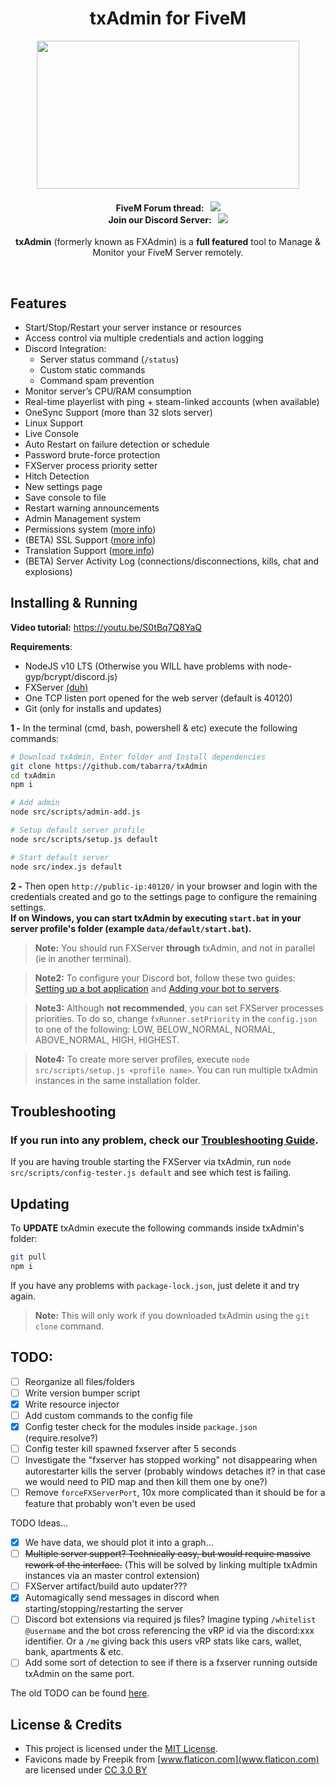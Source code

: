 <p align="center">
	<h1 align="center">
		txAdmin for FiveM
	</h1>
	<p align="center">
		<img width="420" height="237" src="https://i.imgur.com/acV0dfO.png">
	</p>
	<h4 align="center">
		FiveM Forum thread: &nbsp; <a href="https://forum.fivem.net/t/530475"><img src="https://img.shields.io/badge/dynamic/json.svg?color=green&label=txAdmin&query=views&suffix=%20views&url=https%3A%2F%2Fforum.fivem.net%2Ft%2F530475.json"></img></a>  <br/>
		Join our Discord Server: &nbsp; <a href="https://discord.gg/f3TsfvD"><img src="https://discordapp.com/api/guilds/577993482761928734/widget.png?style=shield"></img></a>
	</h4>
	<p align="center">
		<b>txAdmin</b> (formerly known as FXAdmin) is a <b>full featured</b> tool to Manage & Monitor your FiveM Server remotely.
	</p>
</p>

<br/>



## Features
- Start/Stop/Restart your server instance or resources
- Access control via multiple credentials and action logging
- Discord Integration:
	- Server status command (`/status`)
	- Custom static commands
	- Command spam prevention
- Monitor server’s CPU/RAM consumption
- Real-time playerlist with ping + steam-linked accounts (when available)
- OneSync Support (more than 32 slots server)
- Linux Support
- Live Console
- Auto Restart on failure detection or schedule
- Password brute-force protection
- FXServer process priority setter
- Hitch Detection
- New settings page
- Save console to file
- Restart warning announcements
- Admin Management system
- Permissions system ([more info](docs/permissions.md))
- (BETA) SSL Support ([more info](docs/ssl_support.md))
- Translation Support ([more info](docs/translation.md))
- (BETA) Server Activity Log (connections/disconnections, kills, chat and explosions)


## Installing & Running

**Video tutorial:** https://youtu.be/S0tBq7Q8YaQ

**Requirements**:
- NodeJS v10 LTS (Otherwise you WILL have problems with node-gyp/bcrypt/discord.js)
- FXServer [(duh)](https://runtime.fivem.net/artifacts/fivem/)
- One TCP listen port opened for the web server (default is 40120)
- Git (only for installs and updates)

**1 -** In the terminal (cmd, bash, powershell & etc) execute the following commands:
```bash
# Download txAdmin, Enter folder and Install dependencies
git clone https://github.com/tabarra/txAdmin
cd txAdmin
npm i

# Add admin
node src/scripts/admin-add.js

# Setup default server profile
node src/scripts/setup.js default

# Start default server
node src/index.js default
```

**2 -** Then open `http://public-ip:40120/` in your browser and login with the credentials created and go to the settings page to configure the remaining settings.   
**If on Windows, you can start txAdmin by executing `start.bat` in your server profile's folder (example `data/default/start.bat`).**  

> **Note:** You should run FXServer **through** txAdmin, and not in parallel (ie in another terminal).  

> **Note2:** To configure your Discord bot, follow these two guides:  [Setting up a bot application](https://discordjs.guide/preparations/setting-up-a-bot-application.html) and [Adding your bot to servers](https://discordjs.guide/preparations/adding-your-bot-to-servers.html).  

> **Note3:** Although **not recommended**, you can set FXServer processes priorities. To do so, change `fxRunner.setPriority` in the `config.json` to one of the following: LOW, BELOW_NORMAL, NORMAL, ABOVE_NORMAL, HIGH, HIGHEST.  

> **Note4:** To create more server profiles, execute `node src/scripts/setup.js <profile name>`. You can run multiple txAdmin instances in the same installation folder. 

## Troubleshooting
### If you run into any problem, check our [Troubleshooting Guide](docs/troubleshooting.md).   
If you are having trouble starting the FXServer via txAdmin, run `node src/scripts/config-tester.js default` and see which test is failing.  

## Updating
To **UPDATE** txAdmin execute the following commands inside txAdmin's folder:
```bash
git pull
npm i
``` 
If you have any problems with `package-lock.json`, just delete it and try again.  
> **Note:** This will only work if you downloaded txAdmin using the `git clone` command.  


  
## TODO:
- [ ] Reorganize all files/folders
- [ ] Write version bumper script
- [x] Write resource injector
- [ ] Add custom commands to the config file
- [x] Config tester check for the modules inside `package.json` (require.resolve?)
- [ ] Config tester kill spawned fxserver after 5 seconds
- [ ] Investigate the "fxserver has stopped working" not disappearing when autorestarter kills the server (probably windows detaches it? in that case we would need to PID map and then kill them one by one?)
- [ ] Remove `forceFXServerPort`, 10x more complicated than it should be for a feature that probably won't even be used

TODO Ideas...
- [x] We have data, we should plot it into a graph...
- [ ] ~~Multiple server support? Technically easy, but would require massive rework of the interface.~~ (This will be solved by linking multiple txAdmin instances via an master control extension)
- [ ] FXServer artifact/build auto updater???
- [x] Automagically send messages in discord when starting/stopping/restarting the server
- [ ] Discord bot extensions via required js files? Imagine typing `/whitelist @username` and the bot cross referencing the vRP id via the discord:xxx identifier. Or a `/me` giving back this users vRP stats like cars, wallet, bank, apartments & etc.
- [ ] Add some sort of detection to see if there is a fxserver running outside txAdmin on the same port.

The old TODO can be found [here](docs/old_todo.md). 

## License & Credits
- This project is licensed under the [MIT License](https://github.com/tabarra/txAdmin/blob/master/LICENSE).
- Favicons made by Freepik from [www.flaticon.com](www.flaticon.com) are licensed under [CC 3.0 BY](http://creativecommons.org/licenses/by/3.0/)
